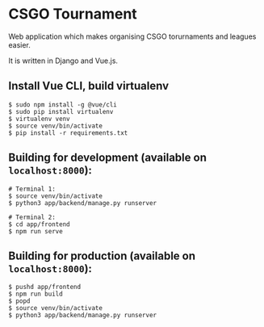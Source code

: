 # CSGO Tournament

Web application which makes organising CSGO torurnaments and leagues easier. 

It is written in Django and Vue.js.

## Install Vue CLI, build virtualenv

```
$ sudo npm install -g @vue/cli
$ sudo pip install virtualenv
$ virtualenv venv
$ source venv/bin/activate
$ pip install -r requirements.txt
```

## Building for development (available on `localhost:8000`):

```
# Terminal 1:
$ source venv/bin/activate
$ python3 app/backend/manage.py runserver

# Terminal 2:
$ cd app/frontend
$ npm run serve
```

## Building for production (available on `localhost:8000`):

```
$ pushd app/frontend
$ npm run build
$ popd
$ source venv/bin/activate
$ python3 app/backend/manage.py runserver
```